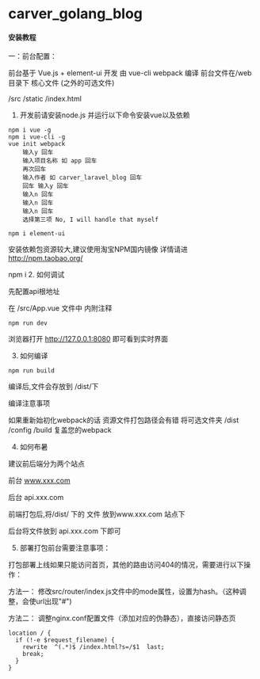 # carver_golang_blog
#### 安装教程

一：前台配置：

前台基于 Vue.js + element-ui 开发 由 vue-cli webpack 编译
前台文件在/web 目录下
核心文件 (之外的可选文件)

/src
/static
/index.html
1. 开发前请安装node.js 并运行以下命令安装vue以及依赖


```
npm i vue -g
npm i vue-cli -g
vue init webpack
    输入y 回车
    输入项目名称 如 app 回车
    再次回车
    输入作者 如 carver_laravel_blog 回车
    回车 输入y 回车
    输入n 回车
    输入n 回车
    输入n 回车
    选择第三项 No, I will handle that myself

npm i element-ui
```


安装依赖包资源较大,建议使用淘宝NPM国内镜像 详情请进 http://npm.taobao.org/

npm i
2. 如何调试

先配置api根地址

在 /src/App.vue 文件中 内附注释

`npm run dev`

浏览器打开 http://127.0.0.1:8080 即可看到实时界面

3. 如何编译

`npm run build`

编译后,文件会存放到 /dist/下

编译注意事项

如果重新始初化webpack的话 资源文件打包路径会有错 将可选文件夹 /dist /config /build 复盖您的webpack

4. 如何布暑

建议前后端分为两个站点

前台 www.xxx.com

后台 api.xxx.com

前端打包后,将/dist/ 下的 文件 放到www.xxx.com 站点下

后台将文件放到 api.xxx.com 下即可

5. 部署打包前台需要注意事项：

打包部署上线如果只能访问首页，其他的路由访问404的情况，需要进行以下操作：

方法一： 修改src/router/index.js文件中的mode属性，设置为hash。（这种调整，会使url出现"#")

方法二： 调整nginx.conf配置文件（添加对应的伪静态），直接访问静态页


```
location / {
  if (!-e $request_filename) {
    rewrite  ^(.*)$ /index.html?s=/$1  last;
    break;
  }
}
```

